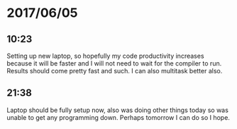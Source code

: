 # 2017/06/05

## 10:23

Setting up new laptop, so hopefully my code productivity increases because it
will be faster and I will not need to wait for the compiler to run. Results
should come pretty fast and such. I can also multitask better also.

## 21:38

Laptop should be fully setup now, also was doing other things today so was
unable to get any programming down. Perhaps tomorrow I can do so I hope.

